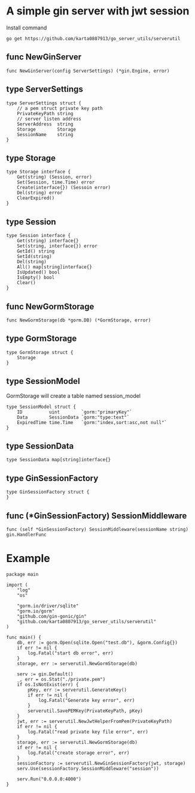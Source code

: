 # A simple gin server with jwt session

Install command

```
go get https://github.com/karta0807913/go_server_utils/serverutil
```

## func NewGinServer

```golang
func NewGinServer(config ServerSettings) (*gin.Engine, error)
```

## type ServerSettings

```golang
type ServerSettings struct {
    // a pem struct private key path
	PrivateKeyPath string
    // server listen address
	ServerAddress  string
	Storage        Storage
	SessionName    string
}
```

## type Storage

```golang
type Storage interface {
	Get(string) (Session, error)
	Set(Session, time.Time) error
	Create(interface{}) (Sessoin error)
	Del(string) error
	ClearExpired()
}
```

## type Session

```golang
type Session interface {
	Get(string) interface{}
	Set(string, interface{}) error
	GetId() string
	SetId(string)
	Del(string)
	All() map[string]interface{}
	IsUpdated() bool
	IsEmpty() bool
	Clear()
}
```

## func NewGormStorage

```golang
func NewGormStorage(db *gorm.DB) (*GormStorage, error)
```

## type GormStorage

```golang
type GormStorage struct {
	Storage
}
```

## type SessionModel

GormStorage will create a table named session_model

```golang
type SessionModel struct {
	ID          uint        `gorm:"primaryKey"`
	Data        SessionData `gorm:"type:text"`
	ExpiredTime time.Time   `gorm:"index,sort:asc,not null"`
}
```

## type SessionData

```golang
type SessionData map[string]interface{}
```

## type GinSessionFactory

```golang
type GinSessionFactory struct {
}
```

## func (*GinSessionFactory) SessionMiddleware

```golang
func (self *GinSessionFactory) SessionMiddleware(sessionName string) gin.HandlerFunc
```

# Example

```golang
package main

import (
	"log"
	"os"

	"gorm.io/driver/sqlite"
	"gorm.io/gorm"
	"github.com/gin-gonic/gin"
	"github.com/karta0807913/go_server_utils/serverutil"
)

func main() {
	db, err := gorm.Open(sqlite.Open("test.db"), &gorm.Config{})
	if err != nil {
		log.Fatal("start db error", err)
	}
	storage, err := serverutil.NewGormStorage(db)

	serv := gin.Default()
	_, err = os.Stat("./private.pem")
	if os.IsNotExist(err) {
		pKey, err := serverutil.GenerateKey()
		if err != nil {
			log.Fatal("Generate key error", err)
		}
		serverutil.SavePEMKey(PrivateKeyPath, pKey)
	}
	jwt, err := serverutil.NewJwtHelperFromPem(PrivateKeyPath)
	if err != nil {
		log.Fatal("read private key file error", err)
	}
	storage, err := serverutil.NewGormStorage(db)
	if err != nil {
		log.Fatal("create storage error", err)
	}
	sessionFactory := serverutil.NewGinSessionFactory(jwt, storage)
	serv.Use(sessionFactory.SessionMiddleware("session"))

	serv.Run("0.0.0.0:4000")
}
```